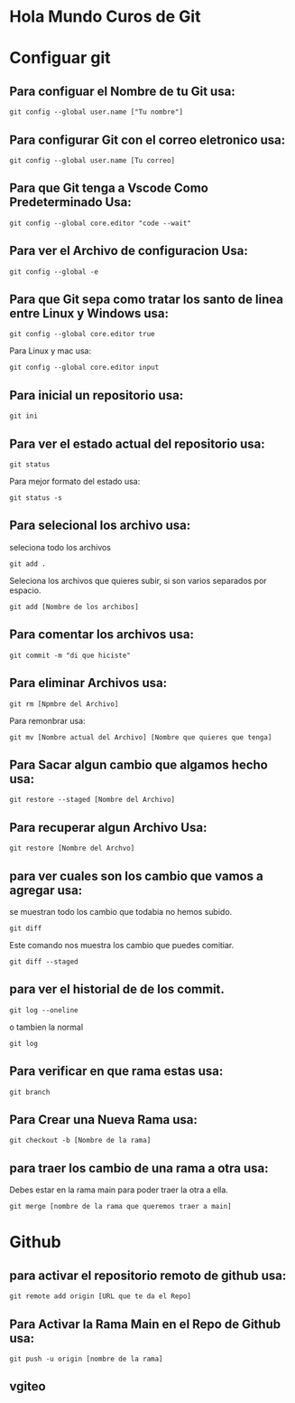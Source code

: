 # Hola Mundo Curos de Git

# Configuar git 
## Para configuar el Nombre de tu Git usa:
```
git config --global user.name ["Tu nombre"]
```
## Para configurar Git con el correo eletronico usa:
``` 
git config --global user.name [Tu correo]
```
## Para que Git tenga a Vscode Como Predeterminado Usa:
```
git config --global core.editor "code --wait"
```
## Para ver el Archivo de configuracion Usa:
```
git config --global -e
```
## Para que Git sepa como tratar los santo de linea entre Linux y Windows usa:
```
git config --global core.editor true 
```
Para Linux y mac usa:
```
git config --global core.editor input
```
## Para inicial un repositorio usa:
```
git ini
```
## Para ver el estado actual del repositorio usa:
```
git status
```
Para mejor formato del estado usa:
```
git status -s
```
## Para selecional los archivo usa:
seleciona todo los archivos
```
git add .
```
Seleciona los archivos que quieres subir, si son varios separados por espacio.
```
git add [Nombre de los archibos]
```
## Para comentar los archivos usa:
```
git commit -m "di que hiciste"
```
## Para eliminar Archivos usa:
```
git rm [Npmbre del Archivo]
```
Para remonbrar usa:
```
git mv [Nombre actual del Archivo] [Nombre que quieres que tenga]
```
## Para Sacar algun cambio que algamos hecho usa:
```
git restore --staged [Nombre del Archivo]
```
## Para recuperar algun Archivo Usa:
```
git restore [Nombre del Archvo]
```
## para ver cuales son los cambio que vamos a agregar usa:
se muestran todo los cambio que todabia no hemos subido.
```
git diff 
```
Este comando nos muestra los cambio que puedes comitiar.
```
git diff --staged
```
##  para ver el historial de de los commit.
```
git log --oneline
```
o tambien la normal
```
git log
```
## Para verificar en que rama estas usa:
```
git branch
```
## Para Crear una Nueva Rama usa:
```
git checkout -b [Nombre de la rama]
```
## para traer los cambio de una rama a otra usa:
Debes estar en la rama main para poder traer la otra a ella.
```
git merge [nombre de la rama que queremos traer a main]
```
# Github
## para activar el repositorio remoto de github usa:
```
git remote add origin [URL que te da el Repo]
```
## Para Activar la Rama Main en el Repo de Github usa:
```
git push -u origin [nombre de la rama]
```
## vgiteo